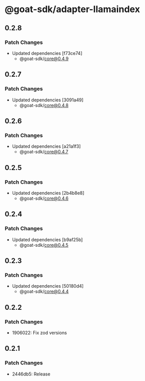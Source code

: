 # @goat-sdk/adapter-llamaindex

## 0.2.8

### Patch Changes

- Updated dependencies [f73ce74]
  - @goat-sdk/core@0.4.9

## 0.2.7

### Patch Changes

- Updated dependencies [3091a49]
  - @goat-sdk/core@0.4.8

## 0.2.6

### Patch Changes

- Updated dependencies [a21a1f3]
  - @goat-sdk/core@0.4.7

## 0.2.5

### Patch Changes

- Updated dependencies [2b4b8e8]
  - @goat-sdk/core@0.4.6

## 0.2.4

### Patch Changes

- Updated dependencies [b9af25b]
  - @goat-sdk/core@0.4.5

## 0.2.3

### Patch Changes

- Updated dependencies [50180d4]
  - @goat-sdk/core@0.4.4

## 0.2.2

### Patch Changes

- 1906022: Fix zod versions

## 0.2.1

### Patch Changes

- 2446db5: Release
